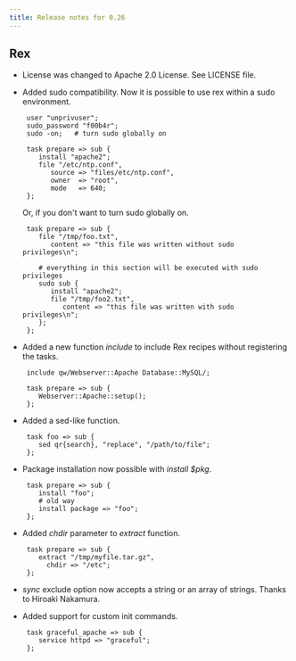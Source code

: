 ```yaml
---
title: Release notes for 0.26
---
```


## Rex

-   License was changed to Apache 2.0 License. See LICENSE file.

-   Added sudo compatibility. Now it is possible to use rex within a sudo environment.

         user "unprivuser";
         sudo_password "f00b4r";
         sudo -on;   # turn sudo globally on
         
         task prepare => sub {
            install "apache2";
            file "/etc/ntp.conf",
               source => "files/etc/ntp.conf",
               owner  => "root",
               mode   => 640;
         };
         

    Or, if you don't want to turn sudo globally on.

         task prepare => sub {
            file "/tmp/foo.txt",
               content => "this file was written without sudo privileges\n";
            
            # everything in this section will be executed with sudo privileges
            sudo sub {
               install "apache2";
               file "/tmp/foo2.txt",
                  content => "this file was written with sudo privileges\n";
            };
         };

-   Added a new function *include* to include Rex recipes without registering the tasks.

         include qw/Webserver::Apache Database::MySQL/;
         
         task prepare => sub {
            Webserver::Apache::setup();
         };

-   Added a sed-like function.

         task foo => sub {
            sed qr{search}, "replace", "/path/to/file";
         };

-   Package installation now possible with *install $pkg*.

         task prepare => sub {
            install "foo";
            # old way
            install package => "foo";
         };

-   Added *chdir* parameter to *extract* function.

         task prepare => sub {
            extract "/tmp/myfile.tar.gz",
              chdir => "/etc";
         };

-   *sync* exclude option now accepts a string or an array of strings. Thanks to Hiroaki Nakamura.

-   Added support for custom init commands.

         task graceful_apache => sub {
            service httpd => "graceful";
         };


